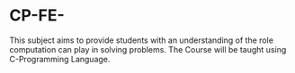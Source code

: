 # CP-FE-
This subject aims to provide students with an understanding of the role computation can play in solving problems. The Course will be taught using C-Programming Language.
